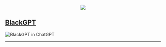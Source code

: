 <p align="center">
  <img src="https://gist.github.com/user-attachments/assets/026bdcb8-cbdb-4949-844a-f7e06a3ae621" />
</p>

## [BlackGPT]

![BlackGPT in ChatGPT](https://gist.github.com/user-attachments/assets/f568d7f0-db91-407b-81f1-aec6d4836af3)

---
[BlackGPT]: https://chatgpt.com/g/g-68b9303383588191928d212af0971c9a-blackgpt
